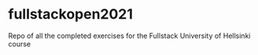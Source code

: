 # fullstackopen2021
Repo of all the completed exercises for the Fullstack University of Hellsinki course
